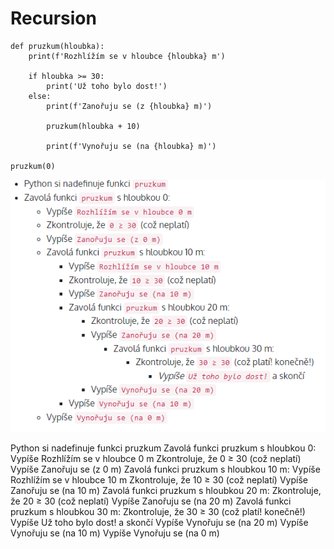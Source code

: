 # Recursion

```Py
def pruzkum(hloubka):
    print(f'Rozhlížím se v hloubce {hloubka} m')

    if hloubka >= 30:
        print('Už toho bylo dost!')
    else:
        print(f'Zanořuju se (z {hloubka} m)')

        pruzkum(hloubka + 10)
        
        print(f'Vynořuju se (na {hloubka} m)')

pruzkum(0)
```

<p float="left">
  <img src="Photos/Recursion.PNG" width="650" />
    

Python si nadefinuje funkci pruzkum
Zavolá funkci pruzkum s hloubkou 0:
Vypíše Rozhlížím se v hloubce 0 m
Zkontroluje, že 0 ≥ 30 (což neplatí)
Vypíše Zanořuju se (z 0 m)
Zavolá funkci pruzkum s hloubkou 10 m:
Vypíše Rozhlížím se v hloubce 10 m
Zkontroluje, že 10 ≥ 30 (což neplatí)
Vypíše Zanořuju se (na 10 m)
Zavolá funkci pruzkum s hloubkou 20 m:
Zkontroluje, že 20 ≥ 30 (což neplatí)
Vypíše Zanořuju se (na 20 m)
Zavolá funkci pruzkum s hloubkou 30 m:
Zkontroluje, že 30 ≥ 30 (což platí! konečně!)
Vypíše Už toho bylo dost! a skončí
Vypíše Vynořuju se (na 20 m)
Vypíše Vynořuju se (na 10 m)
Vypíše Vynořuju se (na 0 m)
